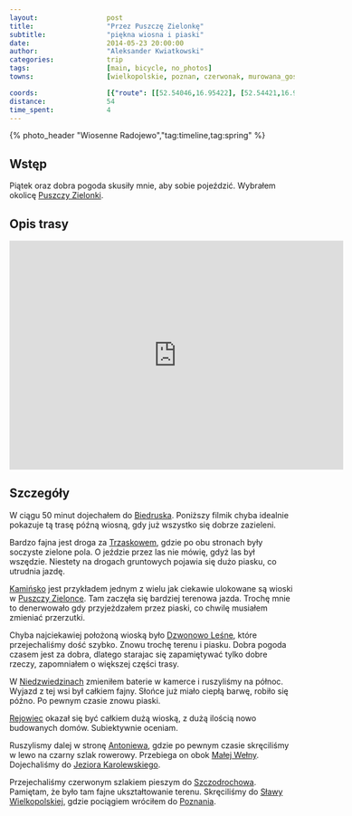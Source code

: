 ```yaml
---
layout:                 post
title:                  "Przez Puszczę Zielonkę"
subtitle:               "piękna wiosna i piaski"
date:                   2014-05-23 20:00:00
author:                 "Aleksander Kwiatkowski"
categories:             trip
tags:                   [main, bicycle, no_photos]
towns:                  [wielkopolskie, poznan, czerwonak, murowana_goslina, skoki]

coords:                 [{"route": [[52.54046,16.95422], [52.54421,16.99096], [52.53127,17.02272], [52.53492,17.05070], [52.53925,17.05284], [52.55653,17.03662], [52.54661,17.07044], [52.55397,17.08091], [52.55950,17.08280], [52.57255,17.10572], [52.57380,17.11087], [52.56817,17.13104], [52.57093,17.13979], [52.57735,17.14082], [52.58590,17.15249], [52.60149,17.15369], [52.60493,17.15198], [52.61905,17.16254], [52.62286,17.17078], [52.62765,17.16846], [52.64911,17.18571], [52.65510,17.19661], [52.66426,17.18296], [52.66228,17.17704], [52.65572,17.15361], [52.64687,17.16365], [52.63817,17.16434], [52.63760,17.14528]], "type": "bicycle"}]
distance:               54
time_spent:             4
---
```


[wiki-dzwonowo-lesne]:     https://pl.wikipedia.org/wiki/Dzwonowo_Le%C5%9Bne
[wiki-antoniewo]:          https://pl.wikipedia.org/wiki/Antoniewo_(osada_w_powiecie_w%C4%85growieckim)
[wiki-puszcza-zielonka]:   https://pl.wikipedia.org/wiki/Park_Krajobrazowy_Puszcza_Zielonka
[wiki-biedrusko]:          https://pl.wikipedia.org/wiki/Biedrusko
[wiki-trzaskowo]:          https://pl.wikipedia.org/wiki/Trzaskowo
[wiki-kaminsko]:           https://pl.wikipedia.org/wiki/Kami%C5%84sko_(wojew%C3%B3dztwo_wielkopolskie)
[wiki-niedzwiedziny]:      https://pl.wikipedia.org/wiki/Nied%C5%BAwiedziny
[wiki-rejowiec]:           https://pl.wikipedia.org/wiki/Rejowiec_(wojew%C3%B3dztwo_wielkopolskie)
[wiki-mala-welna]:         https://pl.wikipedia.org/wiki/Ma%C5%82a_We%C5%82na
[wiki-szczodrochowo]:      https://pl.wikipedia.org/wiki/Szczodrochowo_(powiat_w%C4%85growiecki)
[wiki-slawa-wlkp]:         https://pl.wikipedia.org/wiki/S%C5%82awa_Wielkopolska
[wiki-poznan]:             https://pl.wikipedia.org/wiki/Pozna%C5%84

[j-karolewskie]:           http://www.gmina-skoki.pl/mieszkancy/jeziora-mieszkancy/2386-jez-czarne-karolewskie/


{% photo_header "Wiosenne Radojewo","tag:timeline,tag:spring" %}

Wstęp
-----

Piątek oraz dobra pogoda skusiły mnie, aby sobie pojeździć. Wybrałem okolicę
[Puszczy Zielonki][wiki-puszcza-zielonka].

Opis trasy
----------

<iframe height='405' width='590' frameborder='0' allowtransparency='true' scrolling='no' src='https://www.strava.com/activities/144710693/embed/16a33eb0221f598f28e9189e25b1caad1cf4422a'></iframe>

Szczegóły
---------

W ciągu 50 minut dojechałem do [Biedruska][wiki-biedrusko]. Poniższy filmik
chyba idealnie pokazuje tą trasę późną wiosną, gdy już wszystko się dobrze
zazieleni.

Bardzo fajna jest droga za [Trzaskowem][wiki-trzaskowo], gdzie po obu stronach
były soczyste zielone pola. O jeździe przez las nie mówię, gdyż las był wszędzie.
Niestety na drogach gruntowych pojawia się dużo piasku, co utrudnia jazdę.

[Kamińsko][wiki-kaminsko] jest przykładem jednym z wielu jak ciekawie ulokowane są wioski
w [Puszczy Zielonce][wiki-puszcza-zielonka]. Tam zaczęła się bardziej terenowa jazda.
Trochę mnie to denerwowało gdy przyjeżdzałem przez piaski, co chwilę musiałem
 zmieniać przerzutki.

Chyba najciekawiej położoną wioską było [Dzwonowo Leśne][wiki-dzwonowo-lesne],
które przejechaliśmy dość szybko. Znowu trochę terenu i piasku. Dobra pogoda
czasem jest za dobra, dlatego starajac się zapamiętywać tylko dobre rzeczy,
zapomniałem o większej części trasy.

W [Niedzwiedzinach][wiki-niedzwiedziny] zmieniłem baterie w kamerce i ruszyliśmy
na północ. Wyjazd z tej wsi był całkiem fajny. Słońce już miało ciepłą barwę,
robiło się późno. Po pewnym czasie znowu piaski.

[Rejowiec][wiki-rejowiec] okazał się być całkiem dużą wioską, z dużą ilością
nowo budowanych domów. Subiektywnie oceniam.

Ruszylismy dalej w stronę [Antoniewa][wiki-antoniewo], gdzie po pewnym czasie
skręciliśmy w lewo na czarny szlak rowerowy. Przebiega on obok [Małej Wełny][wiki-mala-welna].
Dojechaliśmy do [Jeziora Karolewskiego][j-karolewskie].

Przejechaliśmy czerwonym szlakiem pieszym do [Szczodrochowa][wiki-szczodrochowo].
Pamiętam, że było tam fajne ukształtowanie terenu. Skręciliśmy do
[Sławy Wielkopolskiej][wiki-slawa-wlkp], gdzie pociągiem wróciłem do
[Poznania][wiki-poznan].

